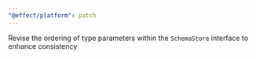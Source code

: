 ```yaml
---
"@effect/platform": patch
---
```


Revise the ordering of type parameters within the `SchemaStore` interface to enhance consistency
